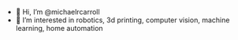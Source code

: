 - 👋 Hi, I’m @michaelrcarroll
- 👀 I’m interested in robotics, 3d printing, computer vision, machine learning, home automation

<!---
michaelrcarroll/michaelrcarroll is a ✨ special ✨ repository because its `README.md` (this file) appears on your GitHub profile.
You can click the Preview link to take a look at your changes.
--->
